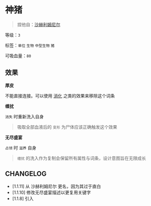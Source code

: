 # 神猪

> 捏他自：[沙赫利姆尼尔](https://zh.wikipedia.org/wiki/%E6%B2%99%E8%B5%AB%E5%88%A9%E5%A7%86%E5%B0%BC%E7%88%BE)

等级：`3`

标签：`单位` `生物` `中型生物` `猪`

可吸血量：`80`

## 效果

**厚皮**

不能直接连接。可以使用 [消化](消化.md) 之类的效果来移除这个词条

**缠扰**

`消失` 时重新洗入自身

> 吸取全部血液后的 `变形` 为尸体应该正确触发这个效果

**无尽盛宴**

`占领` 时 `滋养` 自身

> `缠扰` 的洗入作为复制会保留所有属性与词条，设计意图旨在无限成长

## CHANGELOG

- [1.1.11] 从 沙赫利姆尼尔 更名，因为其过于直白
- [1.1.10] 修改无尽盛宴描述以更复用关键字
- [1.1.8] 引入
